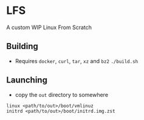 # LFS
A custom WIP Linux From Scratch

## Building
- Requires `docker`, `curl`, `tar`, `xz` and `bz2`
`./build.sh`

## Launching
- copy the `out` directory to somewhere
```
linux <path/to/out>/boot/vmlinuz
initrd <path/to/out>/boot/initrd.img.zst
```
